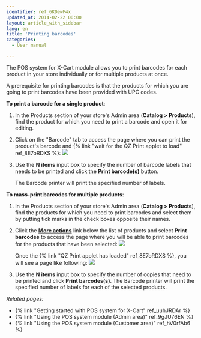 ```yaml
---
identifier: ref_6KDewF4x
updated_at: 2014-02-22 00:00
layout: article_with_sidebar
lang: en
title: 'Printing barcodes'
categories:
  - User manual

---
```



The POS system for X-Cart module allows you to print barcodes for each product in your store individually or for multiple products at once.

A prerequisite for printing barcodes is that the products for which you are going to print barcodes have been provided with UPC codes.

**To print a barcode for a single product**:

1.  In the Products section of your store's Admin area (**Catalog > Products**), find the product for which you need to print a barcode and open it for editing.
2.  Click on the "Barcode" tab to access the page where you can print the product's barcode and {% link "wait for the QZ Print applet to load" ref_8E7oRDXS %}:
    ![]({{site.baseurl}}/attachments/7504442/7602283.png?effects=drop-shadow)
3.  Use the **N items** input box to specify the number of barcode labels that needs to be printed and click the **Print barcode(s)** button. 

    The Barcode printer will print the specified number of labels.

**To mass-print barcodes for multiple products**:

1.  In the Products section of your store's Admin area (**Catalog > Products**), find the products for which you need to print barcodes and select them by putting tick marks in the check boxes opposite their names. 
2.  Click the <u>**More actions**</u> link below the list of products and select **Print barcodes** to access the page where you will be able to print barcodes for the products that have been selected:
    ![]({{site.baseurl}}/attachments/7504442/7602284.png?effects=drop-shadow)

    Once the {% link "QZ Print applet has loaded" ref_8E7oRDXS %}, you will see a page like following:
    ![]({{site.baseurl}}/attachments/7504442/7602285.png?effects=drop-shadow)

3.  Use the **N items** input box to specify the number of copies that need to be printed and click **Print barcodes(s)**.
    The Barcode printer will print the specified number of labels for each of the selected products.

_Related pages:_

*   {% link "Getting started with POS system for X-Cart" ref_uuhJRDAr %}
*   {% link "Using the POS system module (Admin area)" ref_9gJU76EN %}
*   {% link "Using the POS system module (Customer area)" ref_hV0rfAb6 %}
